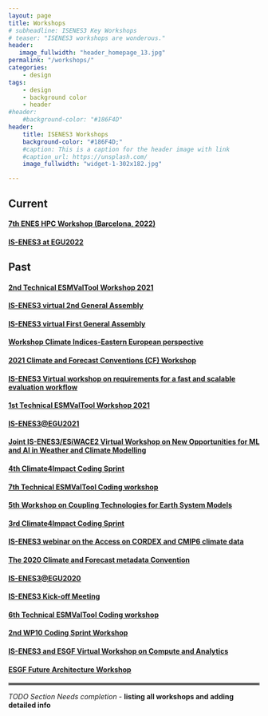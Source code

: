 ```yaml
---
layout: page
title: Workshops
# subheadline: ISENES3 Key Workshops
# teaser: "ISENES3 workshops are wonderous."
header:
   image_fullwidth: "header_homepage_13.jpg"
permalink: "/workshops/"
categories:
    - design
tags:
    - design
    - background color
    - header
#header:
    #background-color: "#186F4D"
header:
    title: ISENES3 Workshops
    background-color: "#186F4D;"
    #caption: This is a caption for the header image with link
    #caption_url: https://unsplash.com/
    image_fullwidth: "widget-1-302x182.jpg"

---
```


## Current

#### [7th ENES HPC Workshop (Barcelona, 2022)](https://valeriupredoi.github.io/workshops-detailed#bsc2022)
#### [IS-ENES3 at EGU2022](https://valeriupredoi.github.io/workshops-detailed#isenes3-egu2022)

## Past

#### [2nd Technical ESMValTool Workshop 2021](https://valeriupredoi.github.io/workshops-detailed#esmv1)
#### [IS-ENES3 virtual 2nd General Assembly](https://valeriupredoi.github.io/workshops-detailed#isenes3ga2)
#### [IS-ENES3 virtual First General Assembly](https://valeriupredoi.github.io/workshops-detailed#isenes3ga1)
#### [Workshop Climate Indices-Eastern European perspective](https://valeriupredoi.github.io/workshops-detailed#climate-indices)
#### [2021 Climate and Forecast Conventions (CF) Workshop](https://valeriupredoi.github.io/workshops-detailed#cf-conventions-2021)
#### [IS-ENES3 Virtual workshop on requirements for a fast and scalable evaluation workflow](https://valeriupredoi.github.io/workshops-detailed#fast-scalable-evaluation)
#### [1st Technical ESMValTool Workshop 2021](https://valeriupredoi.github.io/workshops-detailed#1stESMValToolWS)
#### [IS-ENES3@EGU2021](https://valeriupredoi.github.io/workshops-detailed#EGU2021)
#### [Joint IS-ENES3/ESiWACE2 Virtual Workshop on New Opportunities for ML and AI in Weather and Climate Modelling](https://valeriupredoi.github.io/workshops-detailed#ML-AI-WS)
#### [4th Climate4Impact Coding Sprint](https://valeriupredoi.github.io/workshops-detailed#C4I4th)
#### [7th Technical ESMValTool Coding workshop](https://valeriupredoi.github.io/workshops-detailed#7thESMValTool)
#### [5th Workshop on Coupling Technologies for Earth System Models](https://valeriupredoi.github.io/workshops-detailed#CW2020)
#### [3rd Climate4Impact Coding Sprint](https://valeriupredoi.github.io/workshops-detailed#C4I3th)
#### [IS-ENES3 webinar on the Access on CORDEX and CMIP6 climate data](https://valeriupredoi.github.io/workshops-detailed#cordex-webinar)
#### [The 2020 Climate and Forecast metadata Convention](https://valeriupredoi.github.io/workshops-detailed#CFConvention2020)
#### [IS-ENES3@EGU2020](https://valeriupredoi.github.io/workshops-detailed#EGU2020)
#### [IS-ENES3 Kick-off Meeting](https://valeriupredoi.github.io/workshops-detailed#kickoff)
#### [6th Technical ESMValTool Coding workshop](https://valeriupredoi.github.io/workshops-detailed#6thESMValTool)
#### [2nd WP10 Coding Sprint Workshop](https://valeriupredoi.github.io/workshops-detailed#2ndWP10Sprint)
#### [IS-ENES3 and ESGF Virtual Workshop on Compute and Analytics](https://valeriupredoi.github.io/workshops-detailed#compute-analytics)
#### [ESGF Future Architecture Workshop](https://valeriupredoi.github.io/workshops-detailed#ESGF-WS)


<hr style="border:2px solid gray">

*TODO Section Needs completion* - **listing all workshops and adding detailed info**
